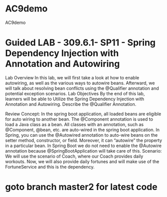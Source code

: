 # AC9demo
AC9demo


# Guided LAB - 309.6.1- SP11 - Spring Dependency Injection with  Annotation and Autowiring

Lab Overview 
In this lab, we will first take a look at how to enable autowiring, as well as the various ways to autowire beans. Afterward, 
we will talk about resolving bean conflicts using the @Qualifier annotation and potential exception scenarios.
Lab Objectives
By the end of this lab, learners will be able to 
Utilize the Spring Dependency Injection with Annotation and Autowiring.
Describe the @Qualifier Annotation.

Review Concept: 
In the spring boot application, all loaded beans are eligible for auto wiring to another bean. The @Component annotation is 
used to load a Java class as a bean. All classes with an annotation, such as @Component, @bean, etc. are auto-wired in the 
spring boot application.
In Spring, you can use the @Autowired annotation to auto-wire beans on the setter method, constructor, or field. Moreover, it can “autowire” the property in a particular bean. In Spring Boot we do not need to enable the @Autowire annotation because @SpringBootApplication will take care of this.
Scenario:
We will use the scenario of Coach, where our Coach provides daily workouts. Now, we will also provide daily fortunes and will make use of the FortuneService and this is the dependency.

# goto branch master2 for latest code
